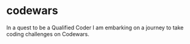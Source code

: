 # codewars
In a quest to be a Qualified Coder I am embarking on a journey to take coding challenges on Codewars.
